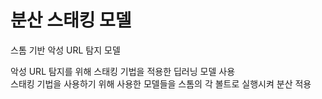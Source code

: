 # 분산 스태킹 모델

스톰 기반 악성 URL 탐지 모델   
   
악성 URL 탐지를 위해 스태킹 기법을 적용한 딥러닝 모델 사용   
스태킹 기법을 사용하기 위해 사용한 모델들을 스톰의 각 볼트로 실행시켜 분산 적용 